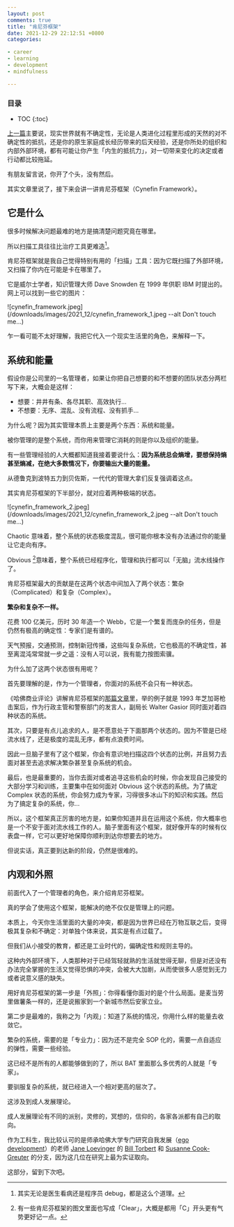 ```yaml
---
layout: post
comments: true
title: "肯尼芬框架"
date: 2021-12-29 22:12:51 +0800
categories: 

- career
- learning
- development
- mindfulness

---
```



<h3>目录</h3>

- TOC
{:toc}

[上一篇](/2021/12/internal-resistance/)主要说，现实世界就有不确定性，无论是人类进化过程里形成的天然的对不确定性的抵抗，还是你的原生家庭成长经历带来的后天经验，还是你所处的组织和内部外部环境，都有可能让你产生「内生的抵抗力」，对一切带来变化的决定或者行动都比较拖延。

有朋友留言说，你开了个头，没有然后。

其实文章里说了，接下来会讲一讲肯尼芬框架（Cynefin Framework）。

## 它是什么

很多时候解决问题最难的地方是搞清楚问题究竟在哪里。

所以扫描工具往往比治疗工具更难造[^1]。

肯尼芬框架就是我自己觉得特别有用的「扫描」工具：因为它既扫描了外部环境，又扫描了你内在可能是卡在哪里了。

它是威尔士学者，知识管理大师 Dave Snowden 在 1999 年供职 IBM 时提出的。网上可以找到一些它的图片：

![cynefin_framework.jpeg](/downloads/images/2021_12/cynefin_framework_1.jpeg --alt Don't touch me...)

乍一看可能不太好理解，我把它代入一个现实生活里的角色，来解释一下。

## 系统和能量

假设你是公司里的一名管理者，如果让你把自己想要的和不想要的团队状态分两栏写下来，大概会是这样：

- 想要：井井有条、各尽其职、高效执行...
- 不想要：无序、混乱、没有流程、没有抓手...

为什么呢？因为其实管理本质上主要是两个东西：系统和能量。

被你管理的是整个系统，而你用来管理它消耗的则是你以及组织的能量。

有一些管理经验的人大概都知道我接着要说什么：**因为系统总会熵增，要想保持熵甚至熵减，在绝大多数情况下，你要输出大量的能量。**

从德鲁克到波特五力到贝佐斯，一代代的管理大拿们反复强调着这点。

其实肯尼芬框架的下半部分，就对应着两种极端的状态。

![cynefin_framework_2.jpeg](/downloads/images/2021_12/cynefin_framework_2.jpeg --alt Don't touch me...)

Chaotic 意味着，整个系统的状态极度混乱，很可能你根本没有办法通过你的能量让它走向有序。

Obvious [^2]意味着，整个系统已经程序化，管理和执行都可以「无脑」流水线操作了。

肯尼芬框架最大的贡献是在这两个状态中间加入了两个状态：繁杂（Complicated）和复杂（Complex）。

**繁杂和复杂不一样。**

花费 100 亿美元，历时 30 年造一个 Webb，它是一个繁复而庞杂的任务，但是仍然有极高的确定性：专家们是有谱的。

天气预报，交通预测，控制新冠传播，这些叫复杂系统，它也极高的不确定性，甚至离混沌常常就一步之遥：没有人可以说，我有能力按图索骥。

为什么加了这两个状态很有用呢？

首先要理解的是，作为一个管理者，你面对的系统不会只有一种状态。

《哈佛商业评论》讲解肯尼芬框架的[那篇文章](https://hbr.org/2007/11/a-leaders-framework-for-decision-making)里，举的例子就是 1993 年芝加哥枪击案后，作为行政主管和警察部门的发言人，副局长 Walter Gasior 同时面对着四种状态的系统。

其次，只要是有点儿追求的人，是不愿意处于下面那两个状态的。因为不管是已经流水线了，还是极度的混乱无序，都有点浪费时间。

因此一旦脑子里有了这个框架，你会有意识地扫描这四个状态的比例，并且努力去面对甚至去追求解决繁杂甚至复杂系统的机会。

最后，也是最重要的，当你去面对或者追寻这些机会的时候，你会发现自己接受的大部分学习和训练，主要集中在如何面对 Obvious 这个状态的系统。为了搞定 Complex 状态的系统，你会努力成为专家，习得很多冰山下的知识和实践。然后为了搞定复杂的系统，你...

所以，这个框架真正厉害的地方是，如果你知道并且在运用这个系统，你大概率也是一个不安于面对流水线工作的人。脑子里面有这个框架，就好像开车的时候有仪表盘一样，它可以更好地保障你顺利到达你想要去的地方。

但说实话，真正要到达新的阶段，仍然是很难的。

## 内观和外照

前面代入了一个管理者的角色，来介绍肯尼芬框架。

真的学会了使用这个框架，能解决的绝不仅仅是管理上的问题。

本质上，今天你生活里面的大量的冲突，都是因为世界已经在万物互联之后，变得极其复杂和不确定：对单独个体来说，其实是有点过载了。

但我们从小接受的教育，都还是工业时代的，偏确定性和规则主导的。

这种内外部环境下，人类那种对于已经驾轻就熟的生活就觉得无聊，但是对还没有办法完全掌握的生活又觉得恐惧的冲突，会被大大加剧，从而使很多人感觉到无力或者说意义感的缺失。

用好肯尼芬框架的第一步是「外照」：你得看懂你面对的是个什么局面。是麦当劳里做薯条一样的，还是说搬家到一个新城市然后安家立业。

第二步是最难的，我称之为「内观」：知道了系统的情况，你用什么样的能量去收敛它。

繁杂的系统，需要的是「专业力」：因为还不是完全 SOP 化的，需要一点自适应的弹性，需要一些经验。

这已经不是所有的人都能够做到的了，所以 BAT 里面那么多优秀的人就是「专家」。

要驯服复杂的系统，就已经进入一个相对更高的层次了。

这涉及到成人发展理论。

成人发展理论有不同的派别，灵修的，冥想的，信仰的，各家各派都有自己的取向。

作为工科生，我比较认可的是师承哈佛大学专门研究自我发展（[ego development](https://www.sciencedirect.com/topics/psychology/ego-development)）的老师 [Jane Loevinger](https://en.wikipedia.org/wiki/Jane_Loevinger) 的 [Bill Torbert](http://www.williamrtorbert.com/) 和 [Susanne Cook-Greuter](https://instituteofcoaching.org/author/cook-greuter-susanne) 的分支，因为这几位在研究上最为实证取向。

这部分，留到下次吧。

[^1]: 其实无论是医生看病还是程序员 debug，都是这么个道理。
[^2]: 有一些肯尼芬框架的图文里面也写成「Clear」，大概是都用「C」开头更有气势更好记一点。